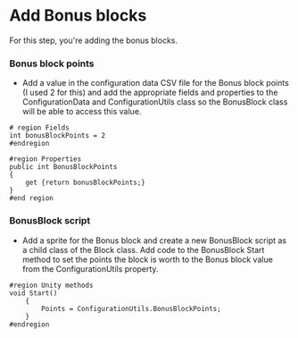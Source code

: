 # Add Bonus blocks
For this step, you're adding the bonus blocks. 
### Bonus block points
- Add a value in the configuration data CSV file for the Bonus block points (I used 2 for this) and add the appropriate fields and properties to the ConfigurationData and ConfigurationUtils
class so the BonusBlock class will be able to access this value. 
```
# region Fields
int bonusBlockPoints = 2
#endregion

#region Properties 
public int BonusBlockPoints 
{
    get {return bonusBlockPoints;}
}
#end region
```

### BonusBlock script
- Add a sprite for the Bonus block and create a new BonusBlock script as a child class of the 
Block class. Add code to the BonusBlock Start method to set the points the block is worth to 
the Bonus block value from the ConfigurationUtils property. 
```
#region Unity methods
void Start()
    {
        Points = ConfigurationUtils.BonusBlockPoints;
    }
#endregion
```